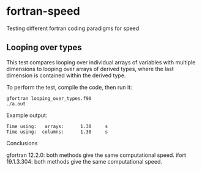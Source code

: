 # fortran-speed
Testing different fortran coding paradigms for speed

## Looping over types

This test compares looping over individual arrays
of variables with multiple dimensions to looping
over arrays of derived types, where the last dimension
is contained within the derived type.

To perform the test, compile the code, then run it:

```
gfortran looping_over_types.f90
./a.out
```

Example output:

```
Time using:   arrays:      1.30     s
Time using:  columns:      1.30     s
```

Conclusions

gfortran 12.2.0: both methods give the same computational speed.
ifort 19.1.3.304: both methods give the same computational speed.
